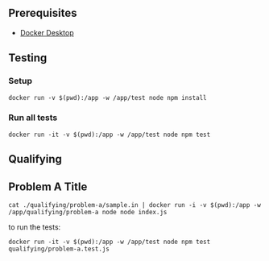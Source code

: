 ## Prerequisites

- [Docker Desktop]([http://](https://docs.docker.com/get-docker/))

## Testing

### Setup

```
docker run -v $(pwd):/app -w /app/test node npm install
```

### Run all tests

```
docker run -it -v $(pwd):/app -w /app/test node npm test
```

## Qualifying

## Problem A Title

```
cat ./qualifying/problem-a/sample.in | docker run -i -v $(pwd):/app -w /app/qualifying/problem-a node node index.js
```

to run the tests:

```
docker run -it -v $(pwd):/app -w /app/test node npm test qualifying/problem-a.test.js
```
